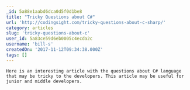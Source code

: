 ```yaml
---
_id: 5a88e1aabd6dca0d5f0d1be8
title: "Tricky Questions about C#"
url: 'http://codingsight.com/tricky-questions-about-c-sharp/'
category: articles
slug: 'tricky-questions-about-c'
user_id: 5a83ce59d6eb0005c4ecda2c
username: 'bill-s'
createdOn: '2017-11-12T09:34:38.000Z'
tags: []
---
```


	Here is an interesting article with the questions about C# language that may be tricky to the developers. This article may be useful for junior and middle developers.
